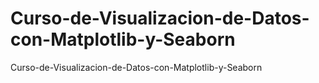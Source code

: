# Curso-de-Visualizacion-de-Datos-con-Matplotlib-y-Seaborn
Curso-de-Visualizacion-de-Datos-con-Matplotlib-y-Seaborn

